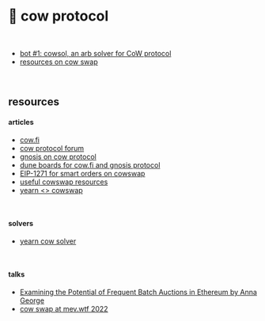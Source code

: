 
# 🍮 cow protocol

<br>

* [bot #1: cowsol, an arb solver for CoW protocol](https://mirror.xyz/mevwaifu.eth/s_RwnRgJvK_6fLYPyav7lFT3Zs4W4ZvYwp-AM9EbuhQ)
* [resources on cow swap](https://github.com/go-outside-labs/mev/blob/main/cow_protocol/cow_swap.md)

<br>



## resources


#### articles
* [cow.fi](https://cow.fi/)
* [cow protocol forum](https://forum.cow.fi/)
* [gnosis on cow protocol](https://docs.google.com/presentation/d/1vClubmyECHzYpT7-DzU6D45bc7iNpjF1NuiEblY-8ZQ/edit#slide=id.ge33f22559c_0_580)
* [dune boards for cow.fi and gnosis protocol](https://forum.cow.fi/t/cow-fi-analytics/369)
* [EIP-1271 for smart orders on cowswap](https://www.youtube.com/watch?v=6zj0_E8JWPQ)
* [useful cowswap resources](https://hackmd.io/@chenm/HJqjdkjvt)
* [yearn <> cowswap](https://medium.com/iearn/yearn-cow-swap-371b6d7cf3b3)

<br>

#### solvers

* [yearn cow solver](https://medium.com/iearn/yearn-cow-swap-371b6d7cf3b3)



<br>

#### talks

* [Examining the Potential of Frequent Batch Auctions in Ethereum by Anna George](https://www.youtube.com/watch?v=qSdE4LrPjG0)
* [cow swap at mev.wtf 2022](https://docs.google.com/presentation/d/1vClubmyECHzYpT7-DzU6D45bc7iNpjF1NuiEblY-8ZQ/edit#slide=id.ge33f22559c_0_580)
